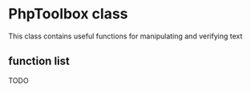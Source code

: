 # PhpToolbox class

This class contains useful functions for manipulating and verifying text

## function list

TODO